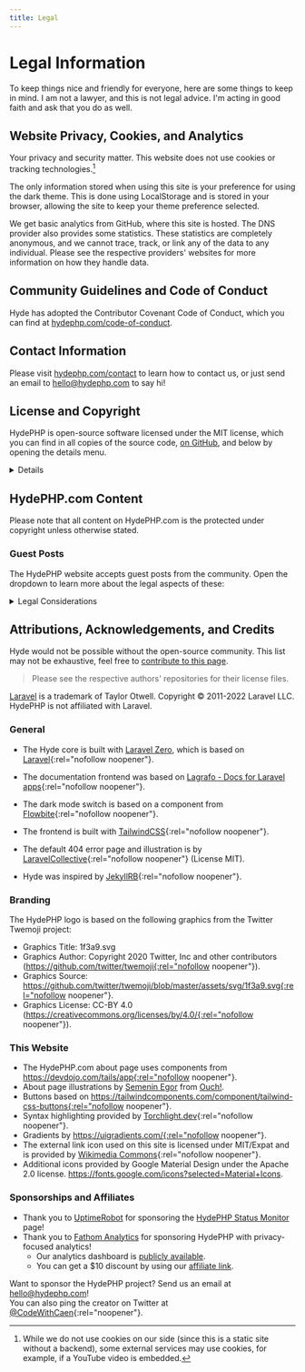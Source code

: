 ```yaml
---
title: Legal
---
```


# Legal Information

To keep things nice and friendly for everyone, here are some things to keep in mind.
I am not a lawyer, and this is not legal advice. I'm acting in good faith and
ask that you do as well.

## Website Privacy, Cookies, and Analytics

Your privacy and security matter. This website does not use cookies or tracking technologies.[^1]

The only information stored when using this site is your preference for using the dark theme.
This is done using LocalStorage and is stored in your browser, allowing the site to keep
your theme preference selected.

We get basic analytics from GitHub, where this site is hosted. The DNS provider also provides
some statistics. These statistics are completely anonymous, and we cannot trace, track, or
link any of the data to any individual. Please see the respective providers' websites
for more information on how they handle data.

[^1]: While we do not use cookies on our side (since this is a static site without a backend),
some external services may use cookies, for example, if a YouTube video is embedded.

## Community Guidelines and Code of Conduct

Hyde has adopted the Contributor Covenant Code of Conduct,
which you can find at [hydephp.com/code-of-conduct](code-of-conduct).

## Contact Information

Please visit [hydephp.com/contact](contact) to learn how to contact us, or just send an email to hello@hydephp.com to say hi!

## License and Copyright

HydePHP is open-source software licensed under the MIT license, which you can find in all copies of the source code,
[on GitHub](https://github.com/hydephp/hyde/blob/master/LICENSE.md), and below by opening the details menu.

<details>

### MIT License

**Copyright (c) 2022 Caen De Silva**

Permission is hereby granted, free of charge, to any person obtaining a copy
of this software and associated documentation files (the "Software"), to deal
in the Software without restriction, including without limitation the rights
to use, copy, modify, merge, publish, distribute, sublicense, and/or sell
copies of the Software, and to permit persons to whom the Software is
furnished to do so, subject to the following conditions:

The above copyright notice and this permission notice shall be included in all
copies or substantial portions of the Software.

THE SOFTWARE IS PROVIDED "AS IS", WITHOUT WARRANTY OF ANY KIND, EXPRESS OR
IMPLIED, INCLUDING BUT NOT LIMITED TO THE WARRANTIES OF MERCHANTABILITY,
FITNESS FOR A PARTICULAR PURPOSE AND NONINFRINGEMENT. IN NO EVENT SHALL THE
AUTHORS OR COPYRIGHT HOLDERS BE LIABLE FOR ANY CLAIM, DAMAGES OR OTHER
LIABILITY, WHETHER IN AN ACTION OF CONTRACT, TORT OR OTHERWISE, ARISING FROM,
OUT OF OR IN CONNECTION WITH THE SOFTWARE OR THE USE OR OTHER DEALINGS IN THE
SOFTWARE.

</details>

## HydePHP.com Content

Please note that all content on HydePHP.com is the protected under copyright unless otherwise stated.

### Guest Posts

The HydePHP website accepts guest posts from the community. Open the dropdown to learn more about the legal aspects of these:

<details>

<summary>Legal Considerations</summary>

**Copyright and Ownership**
- Contributors retain full copyright and ownership of their submitted content
- By submitting a guest post, you grant HydePHP.com a non-exclusive, worldwide, royalty-free license to publish and maintain the content
- You confirm that the content is your original work or that you have the necessary rights to publish it
- The guest post author is responsible for all aspects of the content they submit

**Editorial Rights**
We reserve the right to:
- Accept or decline any submission without providing a reason
- Schedule posts for publication at our discretion
- Make minor edits for formatting, clarity, and consistency
- Remove any content that violates our guidelines or terms
- Update or modify these terms at any time

**Attribution and Links**
- We provide attribution to authors with their name and optional website link
- For republished content, we may include canonical links to the original post
- We do not compensate authors for guest posts
- Authors may request removal of their content, though we retain the right to preserve archive copies

**Content Guidelines**
- All guest posts must comply with our Code of Conduct ([hydephp.com/code-of-conduct](code-of-conduct))
- Content must be suitable for our technical audience
- Posts should not contain:
  - Malicious code or harmful instructions
  - Plagiarized content
  - Excessive self-promotion or advertising
  - Content that violates others' intellectual property rights

**AI Usage and Disclosure**
- We allow the use of AI tools to assist in the writing process (e.g., proofreading, editing, feedback)
- Purely AI-generated content is not accepted
- Authors must disclose any significant AI assistance used in creating their content
- We reserve the right to reject submissions that don't meet our AI usage guidelines

For questions about guest posts, please contact hello@hydephp.com or visit [hydephp.com/contact](contact).
</details>


## Attributions, Acknowledgements, and Credits

Hyde would not be possible without the open-source community.
This list may not be exhaustive, feel free to
[contribute to this page](https://github.com/hydephp/hydephp.com/blob/master/_pages/legal.md).

> Please see the respective authors' repositories for their license files.

[Laravel](https://laravel.com/) is a trademark of Taylor Otwell. Copyright © 2011-2022 Laravel LLC. HydePHP is not affiliated with Laravel.

### General

- The Hyde core is built with [Laravel Zero](https://laravel-zero.com/), which is based on [Laravel](https://laravel.com/){:rel="nofollow noopener"}.
- The documentation frontend was based on [Lagrafo - Docs for Laravel apps](https://github.com/caendesilva/lagrafo){:rel="nofollow noopener"}.
- The dark mode switch is based on a component from [Flowbite](https://flowbite.com/docs/customize/dark-mode/){:rel="nofollow noopener"}.
- The frontend is built with [TailwindCSS](https://tailwindcss.com/){:rel="nofollow noopener"}.
- The default 404 error page and illustration is by [LaravelCollective](https://github.com/LaravelCollective/errors){:rel="nofollow noopener"} (License MIT).

- Hyde was inspired by [JekyllRB](https://jekyllrb.com/){:rel="nofollow noopener"}.

### Branding

The HydePHP logo is based on the following graphics from the Twitter Twemoji project:

- Graphics Title: 1f3a9.svg
- Graphics Author: Copyright 2020 Twitter, Inc and other contributors (https://github.com/twitter/twemoji{:rel="nofollow noopener"}).
- Graphics Source: https://github.com/twitter/twemoji/blob/master/assets/svg/1f3a9.svg{:rel="nofollow noopener"}.
- Graphics License: CC-BY 4.0 (https://creativecommons.org/licenses/by/4.0/{:rel="nofollow noopener"}).

### This Website

- The HydePHP.com about page uses components from https://devdojo.com/tails/app{:rel="nofollow noopener"}.
- About page illustrations by <a href="https://icons8.com/illustrations/author/d7G1hwdhjPTV" rel="noopener noreferrer nofollow">Semenin Egor</a> from <a href="https://icons8.com/illustrations" rel="noopener noreferrer nofollow">Ouch!</a>.
- Buttons based on https://tailwindcomponents.com/component/tailwind-css-buttons{:rel="nofollow noopener"}.
- Syntax highlighting provided by [Torchlight.dev](https://torchlight.dev/){:rel="nofollow noopener"}.
- Gradients by https://uigradients.com/{:rel="nofollow noopener"}.
- The external link icon used on this site is licensed under MIT/Expat and is provided by [Wikimedia Commons](https://commons.wikimedia.org/wiki/File:VisualEditor_-_Icon_-_External-link.svg){:rel="nofollow noopener"}.
- Additional icons provided by Google Material Design under the Apache 2.0 license. https://fonts.google.com/icons?selected=Material+Icons.

### Sponsorships and Affiliates

- Thank you to [UptimeRobot](https://uptimerobot.com/?rid=33f574d058c2f3) for sponsoring the [HydePHP Status Monitor](https://status.hydephp.com/) page!
- Thank you to [Fathom Analytics](https://usefathom.com/) for sponsoring HydePHP with privacy-focused analytics!
  - Our analytics dashboard is [publicly available](https://app.usefathom.com/share/tbqmayhy/hydephp.com).
  - You can get a $10 discount by using our [affiliate link](https://usefathom.com/ref/NMDUJJ).

Want to sponsor the HydePHP project? Send us an email at hello@hydephp.com!<br>
You can also ping the creator on Twitter at [@CodeWithCaen](https://twitter.com/CodeWithCaen){:rel="noopener"}.
